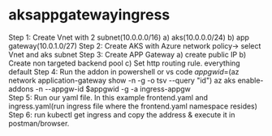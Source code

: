 # aksappgatewayingress
Step 1: Create Vnet with 2 subnet(10.0.0.0/16)
        a) aks(10.0.0.0/24)
        b) app gateway(10.0.1.0/27)
 Step 2: Create AKS with Azure network policy-> select Vnet and aks subnet
 Step 3: Create APP Gateway 
          a) create public IP
          b) Create non targeted backend pool
          c) Set http routing rule. everything default
 Step 4: Run the addon in powershell or vs code
          $appgwid=$(az network application-gateway show -n <app gateway name> -g <resource group> -o tsv --query "id")
          az aks enable-addons -n <Kubernetes cluster> --appgw-id $appgwid -g <resource group> -a ingress-appgw  
  Step 5: Run our yaml file. In this example frontend.yaml and ingress.yaml(run ingress file where the frontend.yaml namespace resides)
  Step 6: run kubectl get ingress and copy the address & execute it in postman/browser.
